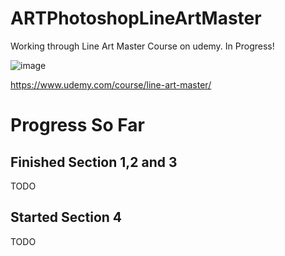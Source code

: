 # ARTPhotoshopLineArtMaster
Working through Line Art Master Course on udemy. In Progress!

![image](https://user-images.githubusercontent.com/3318539/187145687-22f2450a-5831-4ffb-9126-17af4d0cd5ea.png)



https://www.udemy.com/course/line-art-master/



# Progress So Far

## Finished Section 1,2 and 3

TODO

## Started Section 4

TODO
